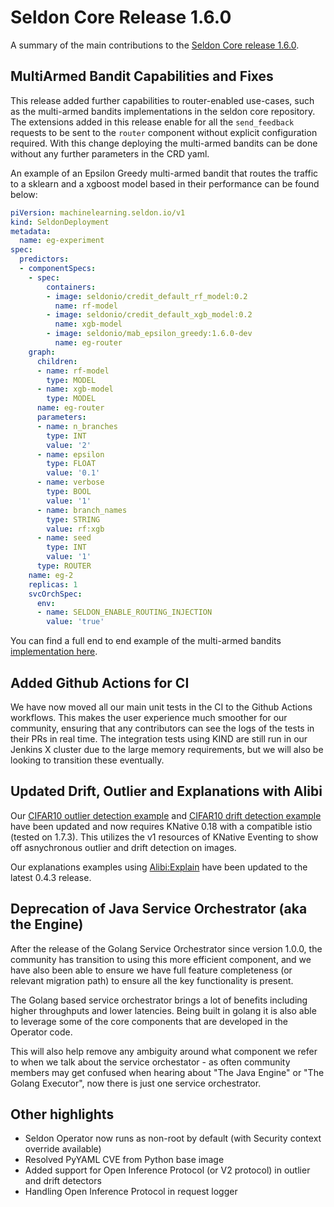 # Seldon Core Release 1.6.0

A summary of the main contributions to the [Seldon Core release 1.6.0](https://github.com/SeldonIO/seldon-core/releases/tag/v1.6.0).

## MultiArmed Bandit Capabilities and Fixes

This release added further capabilities to router-enabled use-cases, such as the multi-armed bandits implementations in the seldon core repository. The extensions added in this release enable for all the `send_feedback` requests to be sent to the `router` component without explicit configuration required. With this change deploying the multi-armed bandits can be done without any further parameters in the CRD yaml.

An example of an Epsilon Greedy multi-armed bandit that routes the traffic to a sklearn and a xgboost model based in their performance can be found below:

```yaml
piVersion: machinelearning.seldon.io/v1
kind: SeldonDeployment
metadata:
  name: eg-experiment
spec:
  predictors:
  - componentSpecs:
    - spec:
        containers:
        - image: seldonio/credit_default_rf_model:0.2
          name: rf-model
        - image: seldonio/credit_default_xgb_model:0.2
          name: xgb-model
        - image: seldonio/mab_epsilon_greedy:1.6.0-dev
          name: eg-router
    graph:
      children:
      - name: rf-model
        type: MODEL
      - name: xgb-model
        type: MODEL
      name: eg-router
      parameters:
      - name: n_branches
        type: INT
        value: '2'
      - name: epsilon
        type: FLOAT
        value: '0.1'
      - name: verbose
        type: BOOL
        value: '1'
      - name: branch_names
        type: STRING
        value: rf:xgb
      - name: seed
        type: INT
        value: '1'
      type: ROUTER
    name: eg-2
    replicas: 1
    svcOrchSpec:
      env:
      - name: SELDON_ENABLE_ROUTING_INJECTION
        value: 'true'
```

You can find a full end to end example of the multi-armed bandits [implementation here](https://docs.seldon.io/projects/seldon-core/en/latest/analytics/routers.html).

## Added Github Actions for CI

We have now moved all our main unit tests in the CI to the Github Actions workflows. This makes the user experience much smoother for our community, ensuring that any contributors can see the logs of the tests in their PRs in real time. The integration tests using KIND are still run in our Jenkins X cluster due to the large memory requirements, but we will also be looking to transition these eventually.

## Updated Drift, Outlier and Explanations with Alibi

Our [CIFAR10 outlier detection example](../examples/drift_cifar10.html) and [CIFAR10 drift detection example](../examples/drift_cifar10.html) have been updated and now requires KNative 0.18 with a compatible istio (tested on 1.7.3). This utilizes the v1 resources of KNative Eventing to show off asnychronous outlier and drift detection on images.

Our explanations examples using [Alibi:Explain](https://github.com/SeldonIO/alibi) have been updated to the latest 0.4.3 release.

## Deprecation of Java Service Orchestrator (aka the Engine)

After the release of the Golang Service Orchestrator since version 1.0.0, the community has transition to using this more efficient component, and we have also been able to ensure we have full feature completeness (or relevant migration path) to ensure all the key functionality is present.

The Golang based service orchestrator brings a lot of benefits including higher throughputs and lower latencies. Being built in golang it is also able to leverage some of the core components that are developed in the Operator code.

This will also help remove any ambiguity around what component we refer to when we talk about the service orchestator - as often community members may get confused when hearing about "The Java Engine" or "The Golang Executor", now there is just one service orchestrator.

## Other highlights

* Seldon Operator now runs as non-root by default (with Security context override available)
* Resolved PyYAML CVE from Python base image
* Added support for Open Inference Protocol (or V2 protocol) in outlier and drift detectors
* Handling Open Inference Protocol in request logger



